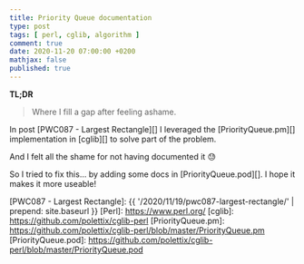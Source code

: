 ```yaml
---
title: Priority Queue documentation
type: post
tags: [ perl, cglib, algorithm ]
comment: true
date: 2020-11-20 07:00:00 +0200
mathjax: false
published: true
---
```


**TL;DR**

> Where I fill a gap after feeling ashame.

In post [PWC087 - Largest Rectangle][] I leveraged the [PriorityQueue.pm][]
implementation in [cglib][] to solve part of the problem.

And I felt all the shame for not having documented it 😓

So I tried to fix this... by adding some docs in [PriorityQueue.pod][]. I
hope it makes it more useable!

[PWC087 - Largest Rectangle]: {{ '/2020/11/19/pwc087-largest-rectangle/' | prepend: site.baseurl }}
[Perl]: https://www.perl.org/
[cglib]: https://github.com/polettix/cglib-perl
[PriorityQueue.pm]: https://github.com/polettix/cglib-perl/blob/master/PriorityQueue.pm
[PriorityQueue.pod]: https://github.com/polettix/cglib-perl/blob/master/PriorityQueue.pod

